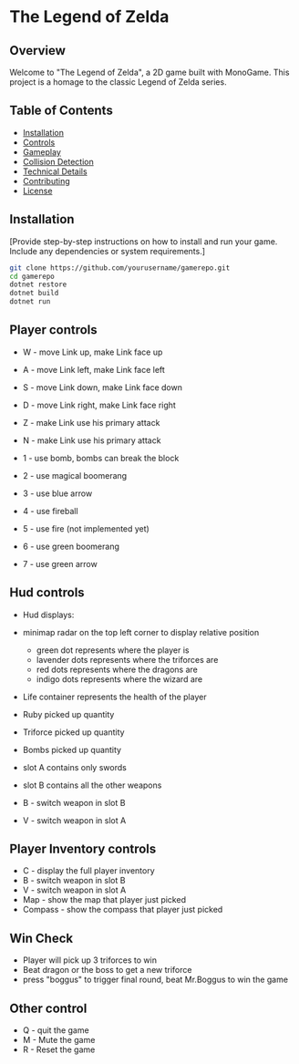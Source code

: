# The Legend of Zelda

## Overview

Welcome to "The Legend of Zelda", a 2D game built with MonoGame. This project is a homage to the classic Legend of Zelda series.

## Table of Contents

- [Installation](#installation)
- [Controls](#controls)
- [Gameplay](#gameplay)
- [Collision Detection](#collision-detection)
- [Technical Details](#technical-details)
- [Contributing](#contributing)
- [License](#license)

## Installation

[Provide step-by-step instructions on how to install and run your game. Include any dependencies or system requirements.]

```bash
git clone https://github.com/yourusername/gamerepo.git
cd gamerepo
dotnet restore
dotnet build
dotnet run
```
## Player controls
* W - move Link up, make Link face up
* A - move Link left, make Link face left
* S - move Link down, make Link face down
* D - move Link right, make Link face right
* Z - make Link use his primary attack
* N - make Link use his primary attack

* 1 - use bomb, bombs can break the block
* 2 - use magical boomerang
* 3 - use blue arrow
* 4 - use fireball
* 5 - use fire (not implemented yet)
* 6 - use green boomerang
* 7 - use green arrow

## Hud controls
* Hud displays:
* minimap radar on the top left corner to display relative position
  * green dot represents where the player is
  * lavender dots represents where the triforces are
  * red dots represents where the dragons are
  * indigo dots represents where the wizard are

* Life container represents the health of the player
* Ruby picked up quantity
* Triforce picked up quantity
* Bombs picked up quantity
* slot A contains only swords
* slot B contains all the other weapons
* B - switch weapon in slot B 
* V - switch weapon in slot A

## Player Inventory controls
* C - display the full player inventory
* B - switch weapon in slot B 
* V - switch weapon in slot A
* Map - show the map that player just picked
* Compass - show the compass that player just picked

## Win Check
* Player will pick up 3 triforces to win
* Beat dragon or the boss to get a new triforce
* press "boggus" to trigger final round, beat Mr.Boggus to win the game

## Other control
* Q - quit the game
* M - Mute the game
* R - Reset the game

